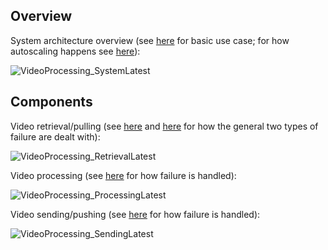 ## Overview

System architecture overview (see [here](workflow.md#client-requests-processing-of-video) for basic use case; for how autoscaling happens see [here](workflow.md#autoscaling-workflow)):

![VideoProcessing_SystemLatest](https://github.com/S24-Capstone-Distributed/General-4020/assets/76976043/c6cbe681-965c-4f6a-a39b-08976bf31d09)

## Components

Video retrieval/pulling (see [here](workflow.md#error-handling-functional-container-error) and [here](workflow.md#error-handling-container-failure) for how the general two types of failure are dealt with):

![VideoProcessing_RetrievalLatest](https://github.com/S24-Capstone-Distributed/General-4020/assets/76976043/f913f5d2-cf07-42c5-abd6-0b64985ff152)

Video processing (see [here](workflow.md#workflow-diagram-for-transcoder-failure) for how failure is handled):

![VideoProcessing_ProcessingLatest](https://github.com/S24-Capstone-Distributed/General-4020/assets/76976043/5d2d983d-a156-4c12-9169-811f7882a5ee)

Video sending/pushing (see [here](workflow.md#workflow-diagram-for-pusher-failure) for how failure is handled):

![VideoProcessing_SendingLatest](https://github.com/S24-Capstone-Distributed/General-4020/assets/76976043/716dc9d8-1659-42c0-8222-0b61b4ac47db)
